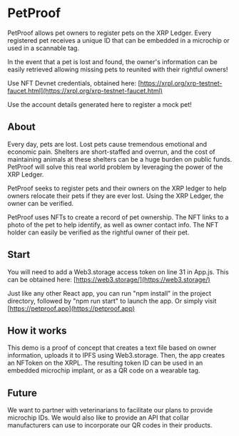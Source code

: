 # PetProof

PetProof allows pet owners to register pets on the XRP Ledger. Every registered pet receives a unique ID that can be embedded in a microchip or used in a scannable tag.

In the event that a pet is lost and found, the owner's information can be easily retrieved allowing missing pets to reunited with their rightful owners!

Use NFT Devnet credentials, obtained here: [https://xrpl.org/xrp-testnet-faucet.html](https://xrpl.org/xrp-testnet-faucet.html)

Use the account details generated here to register a mock pet!

## About

Every day, pets are lost. Lost pets cause tremendous emotional and economic pain. Shelters are short-staffed and overrun, and the cost of maintaining animals at these shelters can be a huge burden on public funds. PetProof will solve this real world problem by leveraging the power of the XRP Ledger.

PetProof seeks to register pets and their owners on the XRP ledger to help owners relocate their pets if they are ever lost. Using the XRP Ledger, the owner can be verified.

PetProof uses NFTs to create a record of pet ownership. The NFT links to a photo of the pet to help identify, as well as owner contact info. The NFT holder can easily be verified as the rightful owner of their pet.

## Start
 
You will need to add a Web3.storage access token on line 31 in App.js. This can be obtained here: [https://web3.storage/](https://web3.storage/)

Just like any other React app, you can run "npm install" in the project directory, followed by "npm run start" to launch the app. Or simply visit [https://petproof.app](https://petproof.app)

## How it works

This demo is a proof of concept that creates a text file based on owner information, uploads it to IPFS using Web3.storage. Then, the app creates an NFToken on the XRPL. The resulting token ID can be used in an embedded microchip implant, or as a QR code on a wearable tag.

## Future

We want to partner with veterinarians to facilitate our plans to provide microchip IDs. We would also like to provide an API that collar manufacturers can use to incorporate our QR codes in their products.